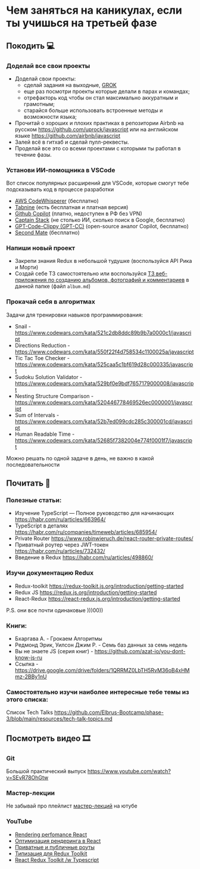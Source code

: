 # Чем заняться на каникулах, если ты учишься на третьей фазе

## Покодить 💻

### Доделай все свои проекты

- Доделай свои проекты:
  - сделай задания на выходные, [GROK](https://github.com/Elbrus-Bootcamp/react-grok-2022)
  - еще раз посмотри проекты которые делали в парах и командах;
  - отрефакторь код чтобы он стал максимально аккуратным и грамотным;
  - старайся больше использовать встроенные методы и возможности языка;
- Прочитай о хороших и плохих практиках в репозитории Airbnb на русском https://github.com/uprock/javascript или на английском языке https://github.com/airbnb/javascript
- Залей всё в гитхаб и сделай пулл-реквесты.
- Проделай все это со всеми проектами с которыми ты работал в течение фазы.

### Установи ИИ-помощника в VSCode

Вот список популярных расширений для VSCode, которые смогут тебе подсказывать код в процессе разработки

- [AWS CodeWhisperer](https://aws.amazon.com/ru/codewhisperer/) (бесплатно)
- [Tabnine](https://www.tabnine.com/pricing/landing) (есть бесплатная и платная версия)
- [Github Copilot](https://github.com/features/copilot) (платно, недоступен в РФ без VPN)
- [Captain Stack](https://github.com/hieunc229/copilot-clone) (не столько ИИ, сколько поиск в Google, бесплатно)
- [GPT-Code-Clippy (GPT-CC)](https://github.com/CodedotAl/gpt-code-clippy) (open-source аналог Copilot, бесплатно)
- [Second Mate](https://github.com/samrawal/emacs-secondmate) (бесплатно)

### Напиши новый проект

- Закрепи знания Redux в небольшой тудушке (воспользуйся API Рика и Морти)
- Создай себе ТЗ самостоятельно или воспользуйся [ТЗ веб-приложения по созданию альбомов, фотографий и комментариев](./album.md) в данной папке (файл `album.md`)

### Прокачай себя в алгоритмах

Задачи для тренировки навыков программирования:

- Snail - https://www.codewars.com/kata/521c2db8ddc89b9b7a0000c1/javascript
- Directions Reduction - https://www.codewars.com/kata/550f22f4d758534c1100025a/javascript
- Tic Tac Toe Checker - https://www.codewars.com/kata/525caa5c1bf619d28c000335/javascript
- Sudoku Solution Validator - https://www.codewars.com/kata/529bf0e9bdf7657179000008/javascript
- Nesting Structure Comparison - https://www.codewars.com/kata/520446778469526ec0000001/javascript
- Sum of Intervals - https://www.codewars.com/kata/52b7ed099cdc285c300001cd/javascript
- Human Readable Time - https://www.codewars.com/kata/52685f7382004e774f0001f7/javascript

Можно решать по одной задаче в день, не важно в какой последовательности

## Почитать 📗

### Полезные статьи:

- Изучение TypeScript — Полное руководство для начинающих https://habr.com/ru/articles/663964/
- TypeScript в деталях https://habr.com/ru/companies/timeweb/articles/685954/
- Private Router https://www.robinwieruch.de/react-router-private-routes/
- Приватный роутер через JWT-токен https://habr.com/ru/articles/732432/
- Введение в Redux https://habr.com/ru/articles/498860/

### Изучи документацию Redux

- Redux-toolkit https://redux-toolkit.js.org/introduction/getting-started
- Redux JS https://redux.js.org/introduction/getting-started
- React-Redux https://react-redux.js.org/introduction/getting-started

P.S. они все почти одинаковые )))00))

### Книги:

- Бхаргава А. - Грокаем Алгоритмы
- Редмонд Эрик, Уилсон Джим Р. - Семь баз данных за семь недель
- Вы не знаете JS (серия книг) - https://github.com/azat-io/you-dont-know-js-ru
- Ссылка - https://drive.google.com/drive/folders/1QRRMZ0LbTH5RvM36oB4xHMmz-2BBy1nU

### Самостоятельно изучи наиболее интересные тебе темы из этого списка:

Список Tech Talks https://github.com/Elbrus-Bootcamp/phase-3/blob/main/resources/tech-talk-topics.md

## Посмотреть видео 🎞

### Git

Большой практический выпуск
https://www.youtube.com/watch?v=SEvR78OhGtw

### Мастер-лекции

Не забывай про плейлист [мастер-лекций](https://www.youtube.com/playlist?list=PLvCaAwzmrwpPoqU1bD_3Qc4h6R40_9Gzl) на ютубе

### YouTube

- [Rendering perfomance React](https://www.youtube.com/watch?v=tbBILjDgXb4)
- [Оптимизация рендеринга в React](https://www.youtube.com/watch?v=J_-3AcZi13o)
- [Приватные и публичные роуты](https://www.youtube.com/watch?v=TjuS_SkIyLo)
- [Типизация для Redux Toolkit](https://www.youtube.com/watch?v=uRlh6-tHWEE)
- [React Redux Toolkit /w Typescript](https://www.youtube.com/watch?v=EqbwHO6Vgbg)
